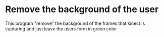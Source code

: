 # Remove the background of the user

  This program "remove" the background of the frames that kinect is capturing and just leave the users form in green color
